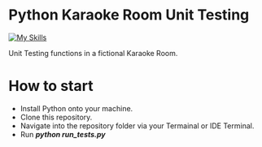 # Python Karaoke Room Unit Testing

[![My Skills](https://skillicons.dev/icons?i=py)](https://skillicons.dev)

Unit Testing functions in a fictional Karaoke Room.

# How to start

* Install Python onto your machine.
* Clone this repository.
* Navigate into the repository folder via your Termainal or IDE Terminal.
* Run ***python run_tests.py***